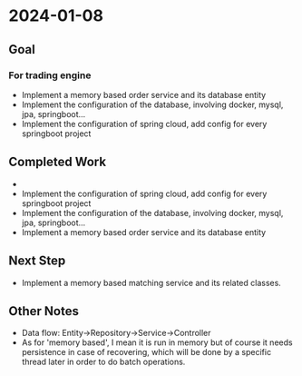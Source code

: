 # 2024-01-08

## Goal
### For trading engine
- Implement a memory based order service and its database entity
- Implement the configuration of the database, involving docker, mysql, jpa, springboot...
- Implement the configuration of spring cloud, add config for every springboot project

## Completed Work
- 
- Implement the configuration of spring cloud, add config for every springboot project
- Implement the configuration of the database, involving docker, mysql, jpa, springboot...
- Implement a memory based order service and its database entity

## Next Step
- Implement a memory based matching service and its related classes.


## Other Notes
- Data flow: Entity->Repository->Service->Controller
- As for 'memory based', I mean it is run in memory but of course it needs persistence in case of recovering, which will be done by a specific thread later in order to do batch operations. 
